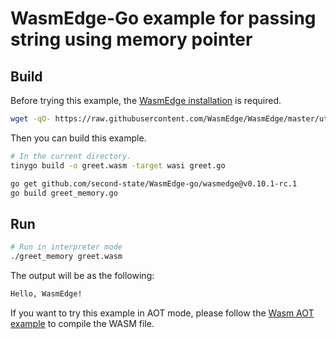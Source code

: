 # WasmEdge-Go example for passing string using memory pointer

## Build

Before trying this example, the [WasmEdge installation](https://wasmedge.org/book/en/start/install.html) is required.

```bash
wget -qO- https://raw.githubusercontent.com/WasmEdge/WasmEdge/master/utils/install.sh | bash -s -- -v 0.10.1-rc.1
```

Then you can build this example.

```bash
# In the current directory.
tinygo build -o greet.wasm -target wasi greet.go

go get github.com/second-state/WasmEdge-go/wasmedge@v0.10.1-rc.1
go build greet_memory.go
```

## Run

```bash
# Run in interpreter mode
./greet_memory greet.wasm
```

The output will be as the following:

```bash
Hello, WasmEdge!
```

If you want to try this example in AOT mode, please follow the [Wasm AOT example](https://github.com/second-state/WasmEdge-go-examples/tree/master/go_WasmAOT) to compile the WASM file.
